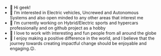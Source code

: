 - 👋 Hi geek!
- 👀 I’m interested in Electric vehicles, Uncrewed and Autonomous Systems and also open minded to any other areas that interest me 
- 🌱 I’m currently working on Hybrid/Electric sports and hypercars professionally and on github project as a hobby  
- 💞️ I love to work with interesting and fun people from all around the globe
- 📎 I enjoy making a positive difference in the world, and I believe that the journey towards creating impactful change should be enjoyable and engaging.😉. 
<!---
akilan-g/akilan-g is a ✨ special ✨ repository because its `README.md` (this file) appears on your GitHub profile.
You can click the Preview link to take a look at your changes.
--->
